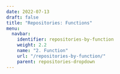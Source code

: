 ```yaml
---
date: 2022-07-13
draft: false
title: "Repositories: Functions"
menu:
  navbar:
    identifier: repositories-by-function
    weight: 2.2
    name: "2. Function"
    url: "/repositories-by-function/"
    parent: repositories-dropdown
---
```




